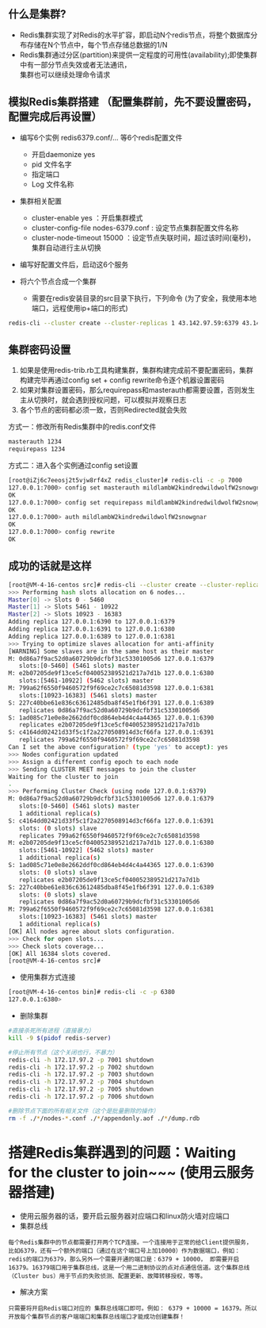 ## 什么是集群?
- Redis集群实现了对Redis的水平扩容，即启动N个redis节点，将整个数据库分布存储在N个节点中，每个节点存储总数据的1/N
- Redis集群通过分区(partition)来提供一定程度的可用性(availability);即使集群中有一部分节点失效或者无法通讯，  
  集群也可以继续处理命令请求
  
## 模拟Redis集群搭建 （配置集群前，先不要设置密码，配置完成后再设置）
- 编写6个实例 redis6379.conf/... 等6个redis配置文件
  - 开启daemonize yes
  - pid 文件名字
  - 指定端口
  - Log 文件名称

- 集群相关配置
  - cluster-enable yes ：开启集群模式
  - cluster-config-file nodes-6379.conf : 设定节点集群配置文件名称
  - cluster-node-timeout 15000 ：设定节点失联时间，超过该时间(毫秒)，集群自动进行主从切换

- 编写好配置文件后，启动这6个服务
- 将六个节点合成一个集群
  - 需要在redis安装目录的src目录下执行，下列命令 (为了安全，我使用本地端口，远程使用ip+端口的形式)
```bash
redis-cli --cluster create --cluster-replicas 1 43.142.97.59:6379 43.142.97.59:6380 43.142.97.59:6381 43.142.97.59:6389 43.142.97.59:6390 43.142.97.59:6391
```
## 集群密码设置
1. 如果是使用redis-trib.rb工具构建集群，集群构建完成前不要配置密码，集群构建完毕再通过config set + config rewrite命令逐个机器设置密码
2. 如果对集群设置密码，那么requirepass和masterauth都需要设置，否则发生主从切换时，就会遇到授权问题，可以模拟并观察日志
3. 各个节点的密码都必须一致，否则Redirected就会失败

方式一：修改所有Redis集群中的redis.conf文件  
```txt
masterauth 1234
requirepass 1234
```
方式二：进入各个实例通过config set设置
```bash
[root@iZj6c7eeosj2t5vjw8rf4xZ redis_cluster]# redis-cli -c -p 7000
127.0.0.1:7000> config set masterauth mildlambW2kindredwildwolfW2snowgnar
OK 
127.0.0.1:7000> config set requirepass mildlambW2kindredwildwolfW2snowgnar
OK 
127.0.0.1:7000> auth mildlambW2kindredwildwolfW2snowgnar
OK 
127.0.0.1:7000> config rewrite 
OK
```

## 成功的话就是这样
```bash
[root@VM-4-16-centos src]# redis-cli --cluster create --cluster-replicas 1 127.0.0.1:6379 127.0.0.1:6380 127.0.0.1:6381 127.0.0.1:6389 127.0.0.1:6390 127.0.0.1:6391
>>> Performing hash slots allocation on 6 nodes...
Master[0] -> Slots 0 - 5460
Master[1] -> Slots 5461 - 10922
Master[2] -> Slots 10923 - 16383
Adding replica 127.0.0.1:6390 to 127.0.0.1:6379
Adding replica 127.0.0.1:6391 to 127.0.0.1:6380
Adding replica 127.0.0.1:6389 to 127.0.0.1:6381
>>> Trying to optimize slaves allocation for anti-affinity
[WARNING] Some slaves are in the same host as their master
M: 0d86a7f9ac52d0a60729b9dcfbf31c53301005d6 127.0.0.1:6379
   slots:[0-5460] (5461 slots) master
M: e2b07205de9f13ce5cf040052389521d217a7d1b 127.0.0.1:6380
   slots:[5461-10922] (5462 slots) master
M: 799a62f6550f9460572f9f69ce2c7c65081d3598 127.0.0.1:6381
   slots:[10923-16383] (5461 slots) master
S: 227c40bbe61e836c63612485dba8f45e1fb6f391 127.0.0.1:6389
   replicates 0d86a7f9ac52d0a60729b9dcfbf31c53301005d6
S: 1ad085c71e0e8e2662ddf0cd864eb4d4c4a44365 127.0.0.1:6390
   replicates e2b07205de9f13ce5cf040052389521d217a7d1b
S: c4164dd02421d33f5c1f2a2270508914d3cf66fa 127.0.0.1:6391
   replicates 799a62f6550f9460572f9f69ce2c7c65081d3598
Can I set the above configuration? (type 'yes' to accept): yes
>>> Nodes configuration updated
>>> Assign a different config epoch to each node
>>> Sending CLUSTER MEET messages to join the cluster
Waiting for the cluster to join
.
>>> Performing Cluster Check (using node 127.0.0.1:6379)
M: 0d86a7f9ac52d0a60729b9dcfbf31c53301005d6 127.0.0.1:6379
   slots:[0-5460] (5461 slots) master
   1 additional replica(s)
S: c4164dd02421d33f5c1f2a2270508914d3cf66fa 127.0.0.1:6391
   slots: (0 slots) slave
   replicates 799a62f6550f9460572f9f69ce2c7c65081d3598
M: e2b07205de9f13ce5cf040052389521d217a7d1b 127.0.0.1:6380
   slots:[5461-10922] (5462 slots) master
   1 additional replica(s)
S: 1ad085c71e0e8e2662ddf0cd864eb4d4c4a44365 127.0.0.1:6390
   slots: (0 slots) slave
   replicates e2b07205de9f13ce5cf040052389521d217a7d1b
S: 227c40bbe61e836c63612485dba8f45e1fb6f391 127.0.0.1:6389
   slots: (0 slots) slave
   replicates 0d86a7f9ac52d0a60729b9dcfbf31c53301005d6
M: 799a62f6550f9460572f9f69ce2c7c65081d3598 127.0.0.1:6381
   slots:[10923-16383] (5461 slots) master
   1 additional replica(s)
[OK] All nodes agree about slots configuration.
>>> Check for open slots...
>>> Check slots coverage...
[OK] All 16384 slots covered.
[root@VM-4-16-centos src]# 
```

- 使用集群方式连接
```bash
[root@VM-4-16-centos bin]# redis-cli -c -p 6380
127.0.0.1:6380> 
```

- 删除集群
```bash
#直接杀死所有进程（直接暴力）
kill -9 $(pidof redis-server)

#停止所有节点（这个关闭也行，不暴力）
redis-cli -h 172.17.97.2 -p 7001 shutdown
redis-cli -h 172.17.97.2 -p 7002 shutdown
redis-cli -h 172.17.97.2 -p 7003 shutdown
redis-cli -h 172.17.97.2 -p 7004 shutdown
redis-cli -h 172.17.97.2 -p 7005 shutdown
redis-cli -h 172.17.97.2 -p 7006 shutdown

#删除节点下面的所有相关文件（这个是批量删除的操作）
rm -f ./*/nodes-*.conf ./*/appendonly.aof ./*/dump.rdb
```

# 搭建Redis集群遇到的问题：Waiting for the cluster to join~~~  (使用云服务器搭建)
- 使用云服务器的话，要开启云服务器对应端口和linux防火墙对应端口
- 集群总线
```
每个Redis集群中的节点都需要打开两个TCP连接。一个连接用于正常的给Client提供服务，比如6379，还有一个额外的端口（通过在这个端口号上加10000）作为数据端口，例如：redis的端口为6379，那么另外一个需要开通的端口是：6379 + 10000， 即需要开启 16379。16379端口用于集群总线，这是一个用二进制协议的点对点通信信道。这个集群总线（Cluster bus）用于节点的失败侦测、配置更新、故障转移授权，等等。
```
- 解决方案
```
只需要将开启Redis端口对应的 集群总线端口即可。例如： 6379 + 10000 = 16379。所以开放每个集群节点的客户端端口和集群总线端口才能成功创建集群！
```
